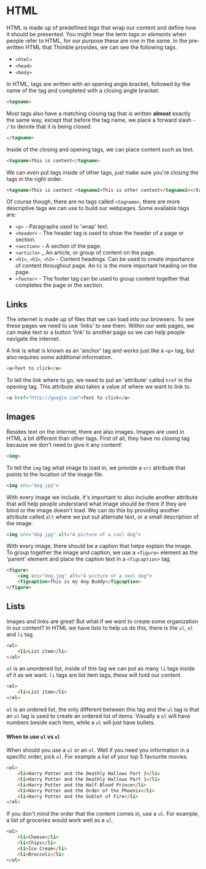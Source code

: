 # HTML

HTML is made up of predefined _tags_ that wrap our content and define how it should be presented. You might hear the term _tags_ or _elements_ when people refer to HTML, for our purpose these are one in the same. In the pre-written HTML that Thimble provides, we can see the following tags.

* `<html>`
* `<head>`
* `<body>`

In HTML, tags are written with an opening angle bracket, followed by the name of the tag and completed with a closing angle bracket.

```html
<tagname>
```

Most tags also have a matching closing tag that is written **almost** exactly the same way, except that before the tag name, we place a forward slash - `/` to denote that it is being closed.

```html
</tagname>
```

Inside of the closing and opening tags, we can place content such as text.

```html
<tagname>This is content</tagname>
```

We can even put tags inside of other tags, just make sure you're closing the tags in the right order.

```html
<tagname>This is content <tagname2>This is other content</tagname2></tagname>
```

Of course though, there are no tags called `<tagname>`, there are more descriptive tags we can use to build our webpages. Some available tags are:

- `<p>` - Paragraphs used to 'wrap' text.
- `<header>` - The header tag is used to show the header of a page or section.
- `<section>` - A section of the page.
- `<article>` _ An article, or group of content on the page.
- `<h1>`, `<h2>`, `<h3>` - Content headings. Can be used to create importance of content throughout page. An `h1` is the more important heading on the page.
- `<footer>` - The footer tag can be used to group content together that completes the page or the section.

## Links
The internet is made up of files that we can load into our browsers. To see these pages we need to use 'links' to see them. Within our web pages, we can make text or a button 'link' to another page so we can help people navigate the internet.

A link is what is known as an 'anchor' tag and works just like a `<p>` tag, but also requires some additional information.

```html
<a>Text to click</a>
```

To tell the link where to go, we need to put an 'attribute' called `href` in the opening tag. This attribute also takes a value of where we want to link to.

```html
<a href="http://google.com">Text to click</a>
```

## Images
Besides text on the internet, there are also images. Images are used in HTML a bit different than other tags. First of all, they have no closing tag because we don't need to give it any content!

```html
<img>
```

To tell the `img` tag what image to load in, we provide a `src` attribute that points to the location of the image file.

```html
<img src="dog.jpg">
```

With every image we include, it's important to also include another attribute that will help people understand what image should be there if they are blind or the image doesn't load. We can do this by providing another attribute called `alt` where we put out alternate text, or a small description of the image.

```html
<img src="dog.jpg" alt="A picture of a cool dog">
```

With every image, there should be a caption that helps explain the image. To group together the image and caption, we use a `<figure>` element as the 'parent' element and place the caption text in a `<figcaption>` tag.

```html
<figure>
	<img src="dog.jpg" alt="A picture of a cool dog">
	<figcaption>This is my dog Buddy</figcaption>
</figure>
```

## Lists

Images and links are great! But what if we want to create some organization in our content? In HTML we have lists to help us do this, there is the `ul`, `ol` and `li` tag. 

```html
<ul>
	<li>List item</li>
</ul>
```

`ul` is an unordered list, inside of this tag we can put as many `li` tags inside of it as we want. `li` tags are list item tags, these will hold our content.

```html
<ol>
	<li>List item</li>
</ol>
```

`ol` is an ordered list, the only different between this tag and the `ul` tag is that an `ol` tag is used to create an ordered list of items. Visually a `ol` will have numbers beside each item, while a `ul` will just have bullets.

#### When to use `ul` vs `ol`

When should you use a `ul` or an `ol`. Well if you need you information in a specific order, pick `ol`. For example a list of your top 5 favourite movies. 

```html
<ol>
	<li>Harry Potter and the Deathly Hallows Part 2</li>
	<li>Harry Potter and the Deathly Hallows Part 1</li>
	<li>Harry Potter and the Half-Blood Prince</li>
	<li>Harry Potter and the Order of the Phoenix</li>
	<li>Harry Potter and the Goblet of Fire</li>
</ol>
```

If you don't mind the order that the content comes in, use a `ul`. For example, a list of groceries would work well as a `ul`.

```html
<ul>
	<li>Cheese</li>
	<li>Chips</li>
	<li>Ice Cream</li>
	<li>Broccoli</li>
</ul>
```







